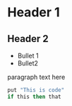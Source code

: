 # Header 1
## Header 2
* Bullet 1
* Bullet2

paragraph text here

```ruby
put "This is code"
if this then that
```
